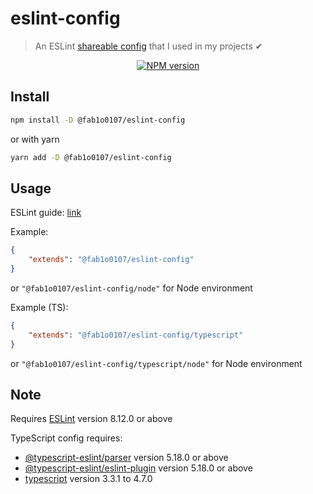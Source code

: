 # eslint-config
> An ESLint [shareable config](http://eslint.org/docs/developer-guide/shareable-configs.html) that I used in my projects ✔

<div align="center">
<a href="https://www.npmjs.com/package/@fab1o0107/eslint-config"><img src="https://img.shields.io/npm/v/@fab1o0107/eslint-config?maxAge=3600" alt="NPM version" ><a/>
</div>

## Install

```bash
npm install -D @fab1o0107/eslint-config
```
or with yarn
```bash
yarn add -D @fab1o0107/eslint-config
```

## Usage

ESLint guide: [link](https://eslint.org/docs/user-guide/configuring#using-a-shareable-configuration-package)

Example:
```json
{
	"extends": "@fab1o0107/eslint-config"
}
```
or `"@fab1o0107/eslint-config/node"` for Node environment


Example (TS):
```json
{
    "extends": "@fab1o0107/eslint-config/typescript"
}
```
or `"@fab1o0107/eslint-config/typescript/node"` for Node environment

## Note

Requires [ESLint](https://npmjs.com/package/eslint) version 8.12.0 or above

TypeScript config requires:
 * [@typescript-eslint/parser](https://npmjs.com/package/@typescript-eslint/parser) version 5.18.0 or above
 * [@typescript-eslint/eslint-plugin](https://npmjs.com/package/@typescript-eslint/eslint-plugin) version 5.18.0 or above
 * [typescript](https://npmjs.com/package/typescript) version 3.3.1 to 4.7.0